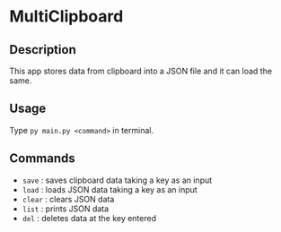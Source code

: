 # MultiClipboard

## Description
This app stores data from clipboard into a JSON file and it can load the same.

## Usage
Type ```py main.py <command>``` in terminal.

## Commands
* ```save``` : saves clipboard data taking a key as an input
* ```load``` : loads JSON data taking a key as an input
* ```clear``` : clears JSON data
* ```list``` : prints JSON data
* ```del``` : deletes data at the key entered